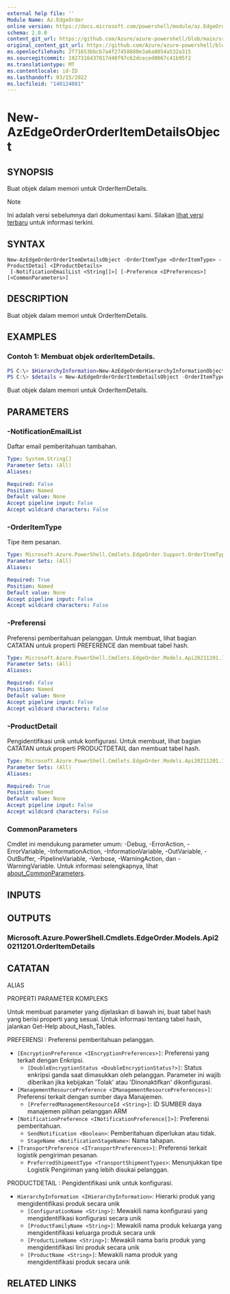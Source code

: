 ```yaml
---
external help file: ''
Module Name: Az.EdgeOrder
online version: https://docs.microsoft.com/powershell/module/az.EdgeOrder/new-AzEdgeOrderOrderItemDetailsObject
schema: 2.0.0
content_git_url: https://github.com/Azure/azure-powershell/blob/main/src/EdgeOrder/help/New-AzEdgeOrderOrderItemDetailsObject.md
original_content_git_url: https://github.com/Azure/azure-powershell/blob/main/src/EdgeOrder/help/New-AzEdgeOrderOrderItemDetailsObject.md
ms.openlocfilehash: 2f71653bbcb7a4f27458880e3a6a8054a532a315
ms.sourcegitcommit: 1927316437817d48f97c62dceced0067c41b95f2
ms.translationtype: MT
ms.contentlocale: id-ID
ms.lasthandoff: 03/15/2022
ms.locfileid: "140124081"
---
```

# New-AzEdgeOrderOrderItemDetailsObject

## SYNOPSIS
Buat objek dalam memori untuk OrderItemDetails.

> [!NOTE]
>Ini adalah versi sebelumnya dari dokumentasi kami. Silakan [lihat versi terbaru](/powershell/module/az.edgeorder/new-azedgeorderorderitemdetailsobject) untuk informasi terkini.

## SYNTAX

```
New-AzEdgeOrderOrderItemDetailsObject -OrderItemType <OrderItemType> -ProductDetail <IProductDetails>
 [-NotificationEmailList <String[]>] [-Preference <IPreferences>] [<CommonParameters>]
```

## DESCRIPTION
Buat objek dalam memori untuk OrderItemDetails.

## EXAMPLES

### Contoh 1: Membuat objek orderItemDetails.
```powershell
PS C:\> $HierarchyInformation=New-AzEdgeOrderHierarchyInformationObject -ProductFamilyName "azurestackedge" -ProductLineName "azurestackedge" -ProductName "azurestackedgegpu" -ConfigurationName "EdgeP_High"
PS C:\> $details = New-AzEdgeOrderOrderItemDetailsObject -OrderItemType "Purchase"  -ProductDetail  @{"HierarchyInformation"=$HierarchyInformation}
```

Buat objek dalam memori untuk OrderItemDetails.

## PARAMETERS

### -NotificationEmailList
Daftar email pemberitahuan tambahan.

```yaml
Type: System.String[]
Parameter Sets: (All)
Aliases:

Required: False
Position: Named
Default value: None
Accept pipeline input: False
Accept wildcard characters: False
```

### -OrderItemType
Tipe item pesanan.

```yaml
Type: Microsoft.Azure.PowerShell.Cmdlets.EdgeOrder.Support.OrderItemType
Parameter Sets: (All)
Aliases:

Required: True
Position: Named
Default value: None
Accept pipeline input: False
Accept wildcard characters: False
```

### -Preferensi
Preferensi pemberitahuan pelanggan.
Untuk membuat, lihat bagian CATATAN untuk properti PREFERENCE dan membuat tabel hash.

```yaml
Type: Microsoft.Azure.PowerShell.Cmdlets.EdgeOrder.Models.Api20211201.IPreferences
Parameter Sets: (All)
Aliases:

Required: False
Position: Named
Default value: None
Accept pipeline input: False
Accept wildcard characters: False
```

### -ProductDetail
Pengidentifikasi unik untuk konfigurasi.
Untuk membuat, lihat bagian CATATAN untuk properti PRODUCTDETAIL dan membuat tabel hash.

```yaml
Type: Microsoft.Azure.PowerShell.Cmdlets.EdgeOrder.Models.Api20211201.IProductDetails
Parameter Sets: (All)
Aliases:

Required: True
Position: Named
Default value: None
Accept pipeline input: False
Accept wildcard characters: False
```

### CommonParameters
Cmdlet ini mendukung parameter umum: -Debug, -ErrorAction, -ErrorVariable, -InformationAction, -InformationVariable, -OutVariable, -OutBuffer, -PipelineVariable, -Verbose, -WarningAction, dan -WarningVariable. Untuk informasi selengkapnya, lihat [about_CommonParameters](http://go.microsoft.com/fwlink/?LinkID=113216).

## INPUTS

## OUTPUTS

### Microsoft.Azure.PowerShell.Cmdlets.EdgeOrder.Models.Api20211201.OrderItemDetails

## CATATAN

ALIAS

PROPERTI PARAMETER KOMPLEKS

Untuk membuat parameter yang dijelaskan di bawah ini, buat tabel hash yang berisi properti yang sesuai. Untuk informasi tentang tabel hash, jalankan Get-Help about_Hash_Tables.


PREFERENSI <IPreferences>: Preferensi pemberitahuan pelanggan.
  - `[EncryptionPreference <IEncryptionPreferences>]`: Preferensi yang terkait dengan Enkripsi.
    - `[DoubleEncryptionStatus <DoubleEncryptionStatus?>]`: Status enkripsi ganda saat dimasukkan oleh pelanggan. Parameter ini wajib diberikan jika kebijakan 'Tolak' atau 'Dinonaktifkan' dikonfigurasi.
  - `[ManagementResourcePreference <IManagementResourcePreferences>]`: Preferensi terkait dengan sumber daya Manajemen.
    - `[PreferredManagementResourceId <String>]`: ID SUMBER daya manajemen pilihan pelanggan ARM
  - `[NotificationPreference <INotificationPreference[]>]`: Preferensi pemberitahuan.
    - `SendNotification <Boolean>`: Pemberitahuan diperlukan atau tidak.
    - `StageName <NotificationStageName>`: Nama tahapan.
  - `[TransportPreference <ITransportPreferences>]`: Preferensi terkait logistik pengiriman pesanan.
    - `PreferredShipmentType <TransportShipmentTypes>`: Menunjukkan tipe Logistik Pengiriman yang lebih disukai pelanggan.

PRODUCTDETAIL <IProductDetails>: Pengidentifikasi unik untuk konfigurasi.
  - `HierarchyInformation <IHierarchyInformation>`: Hierarki produk yang mengidentifikasi produk secara unik
    - `[ConfigurationName <String>]`: Mewakili nama konfigurasi yang mengidentifikasi konfigurasi secara unik
    - `[ProductFamilyName <String>]`: Mewakili nama produk keluarga yang mengidentifikasi keluarga produk secara unik
    - `[ProductLineName <String>]`: Mewakili nama baris produk yang mengidentifikasi lini produk secara unik
    - `[ProductName <String>]`: Mewakili nama produk yang mengidentifikasi produk secara unik

## RELATED LINKS

